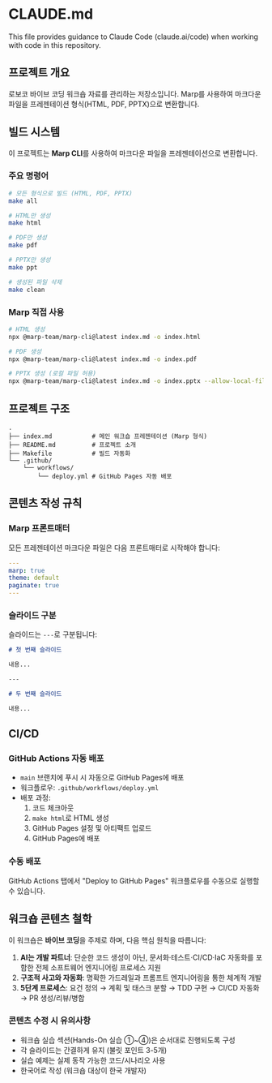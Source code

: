 # CLAUDE.md

This file provides guidance to Claude Code (claude.ai/code) when working with code in this repository.

## 프로젝트 개요

로보코 바이브 코딩 워크숍 자료를 관리하는 저장소입니다. Marp를 사용하여 마크다운 파일을 프레젠테이션 형식(HTML, PDF, PPTX)으로 변환합니다.

## 빌드 시스템

이 프로젝트는 **Marp CLI**를 사용하여 마크다운 파일을 프레젠테이션으로 변환합니다.

### 주요 명령어

```bash
# 모든 형식으로 빌드 (HTML, PDF, PPTX)
make all

# HTML만 생성
make html

# PDF만 생성
make pdf

# PPTX만 생성
make ppt

# 생성된 파일 삭제
make clean
```

### Marp 직접 사용

```bash
# HTML 생성
npx @marp-team/marp-cli@latest index.md -o index.html

# PDF 생성
npx @marp-team/marp-cli@latest index.md -o index.pdf

# PPTX 생성 (로컬 파일 허용)
npx @marp-team/marp-cli@latest index.md -o index.pptx --allow-local-files
```

## 프로젝트 구조

```
.
├── index.md           # 메인 워크숍 프레젠테이션 (Marp 형식)
├── README.md          # 프로젝트 소개
├── Makefile           # 빌드 자동화
└── .github/
    └── workflows/
        └── deploy.yml # GitHub Pages 자동 배포
```

## 콘텐츠 작성 규칙

### Marp 프론트매터

모든 프레젠테이션 마크다운 파일은 다음 프론트매터로 시작해야 합니다:

```yaml
---
marp: true
theme: default
paginate: true
---
```

### 슬라이드 구분

슬라이드는 `---`로 구분됩니다:

```markdown
# 첫 번째 슬라이드

내용...

---

# 두 번째 슬라이드

내용...
```

## CI/CD

### GitHub Actions 자동 배포

- `main` 브랜치에 푸시 시 자동으로 GitHub Pages에 배포
- 워크플로우: `.github/workflows/deploy.yml`
- 배포 과정:
  1. 코드 체크아웃
  2. `make html`로 HTML 생성
  3. GitHub Pages 설정 및 아티팩트 업로드
  4. GitHub Pages에 배포

### 수동 배포

GitHub Actions 탭에서 "Deploy to GitHub Pages" 워크플로우를 수동으로 실행할 수 있습니다.

## 워크숍 콘텐츠 철학

이 워크숍은 **바이브 코딩**을 주제로 하며, 다음 핵심 원칙을 따릅니다:

1. **AI는 개발 파트너**: 단순한 코드 생성이 아닌, 문서화·테스트·CI/CD·IaC 자동화를 포함한 전체 소프트웨어 엔지니어링 프로세스 지원
2. **구조적 사고와 자동화**: 명확한 가드레일과 프롬프트 엔지니어링을 통한 체계적 개발
3. **5단계 프로세스**: 요건 정의 → 계획 및 태스크 분할 → TDD 구현 → CI/CD 자동화 → PR 생성/리뷰/병합

### 콘텐츠 수정 시 유의사항

- 워크숍 실습 섹션(Hands-On 실습 ①~④)은 순서대로 진행되도록 구성
- 각 슬라이드는 간결하게 유지 (불릿 포인트 3-5개)
- 실습 예제는 실제 동작 가능한 코드/시나리오 사용
- 한국어로 작성 (워크숍 대상이 한국 개발자)
